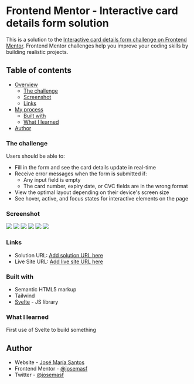 # Frontend Mentor - Interactive card details form solution

This is a solution to the [Interactive card details form challenge on Frontend Mentor](https://www.frontendmentor.io/challenges/interactive-card-details-form-XpS8cKZDWw). Frontend Mentor challenges help you improve your coding skills by building realistic projects.

## Table of contents

- [Overview](#overview)
  - [The challenge](#the-challenge)
  - [Screenshot](#screenshot)
  - [Links](#links)
- [My process](#my-process)
  - [Built with](#built-with)
  - [What I learned](#what-i-learned)
- [Author](#author)

### The challenge

Users should be able to:

- Fill in the form and see the card details update in real-time
- Receive error messages when the form is submitted if:
  - Any input field is empty
  - The card number, expiry date, or CVC fields are in the wrong format
- View the optimal layout depending on their device's screen size
- See hover, active, and focus states for interactive elements on the page

### Screenshot

![](./screenshot-1.png)
![](./screenshot-2.png)
![](./screenshot-3.png)
![](./screenshot-4.png)
![](./screenshot-5.png)
![](./screenshot-6.png)

### Links

- Solution URL: [Add solution URL here](https://your-solution-url.com)
- Live Site URL: [Add live site URL here](https://your-live-site-url.com)

### Built with

- Semantic HTML5 markup
- Tailwind
- [Svelte](https://svelte.dev/) - JS library

### What I learned

First use of Svelte to build something

## Author

- Website - [José María Santos](https://josemariasantos.com/)
- Frontend Mentor - [@josemasf](https://www.frontendmentor.io/profile/josemasf)
- Twitter - [@josemasf](https://www.twitter.com/josemasf)
